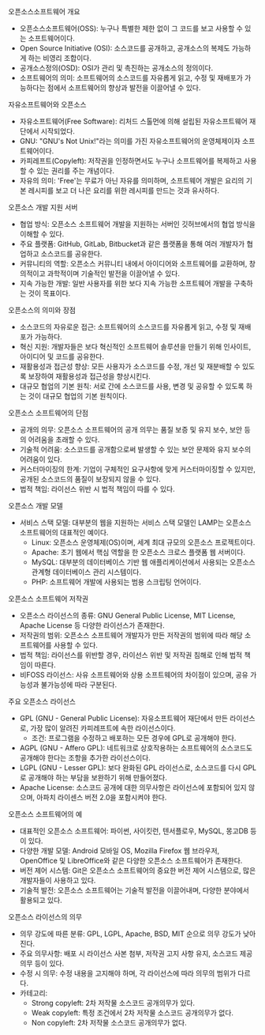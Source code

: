 오픈소스소프트웨어 개요
- 오픈소스소프트웨어(OSS): 누구나 특별한 제한 없이 그 코드를 보고 사용할 수 있는 소프트웨어이다.
- Open Source Initiative (OSI): 소스코드를 공개하고, 공개소스의 복제도 가능하게 하는 비영리 조합이다.
- 공개소스정의(OSD): OSI가 관리 및 촉진하는 공개소스의 정의이다.
- 소프트웨어의 의미: 소프트웨어의 소스코드를 자유롭게 읽고, 수정 및 재배포가 가능하다는 점에서 소프트웨어의 향상과 발전을 이끌어낼 수 있다.

자유소프트웨어와 오픈소스
- 자유소프트웨어(Free Software): 리처드 스톨먼에 의해 설립된 자유소프트웨어 재단에서 시작되었다.
- GNU: "GNU's Not Unix!"라는 의미를 가진 자유소프트웨어의 운영체제이자 소프트웨어이다.
- 카피레프트(Copyleft): 저작권을 인정하면서도 누구나 소프트웨어를 복제하고 사용할 수 있는 권리를 주는 개념이다.
- 자유의 의미: 'Free'는 무료가 아닌 자유를 의미하며, 소프트웨어 개발은 요리의 기본 레시피를 보고 더 나은 요리를 위한 레시피를 만드는 것과 유사하다.

오픈소스 개발 지원 서버
- 협업 방식: 오픈소스 소프트웨어 개발을 지원하는 서버인 깃허브에서의 협업 방식을 이해할 수 있다.
- 주요 플랫폼: GitHub, GitLab, Bitbucket과 같은 플랫폼을 통해 여러 개발자가 협업하고 소스코드를 공유한다.
- 커뮤니티의 역할: 오픈소스 커뮤니티 내에서 아이디어와 소프트웨어를 교환하며, 창의적이고 과학적이며 기술적인 발전을 이끌어낼 수 있다.
- 지속 가능한 개발: 일반 사용자를 위한 보다 지속 가능한 소프트웨어 개발을 구축하는 것이 목표이다.

오픈소스의 의미와 장점
- 소스코드의 자유로운 접근: 소프트웨어의 소스코드를 자유롭게 읽고, 수정 및 재배포가 가능하다.
- 혁신 지원: 개발자들은 보다 혁신적인 소프트웨어 솔루션을 만들기 위해 인사이트, 아이디어 및 코드를 공유한다.
- 재활용성과 접근성 향상: 모든 사용자가 소스코드를 수정, 개선 및 재분배할 수 있도록 보장하여 재활용성과 접근성을 향상시킨다.
- 대규모 협업의 기본 원칙: 서로 간에 소스코드를 사용, 변경 및 공유할 수 있도록 하는 것이 대규모 협업의 기본 원칙이다.

오픈소스 소프트웨어의 단점
- 공개의 의무: 오픈소스 소프트웨어의 공개 의무는 품질 보증 및 유지 보수, 보안 등의 어려움을 초래할 수 있다.
- 기술적 어려움: 소스코드를 공개함으로써 발생할 수 있는 보안 문제와 유지 보수의 어려움이 있다.
- 커스터마이징의 한계: 기업이 구체적인 요구사항에 맞게 커스터마이징할 수 있지만, 공개된 소스코드의 품질이 보장되지 않을 수 있다.
- 법적 책임: 라이선스 위반 시 법적 책임이 따를 수 있다.

오픈소스 개발 모델
- 서비스 스택 모델: 대부분의 웹을 지원하는 서비스 스택 모델인 LAMP는 오픈소스 소프트웨어의 대표적인 예이다.
  - Linux: 오픈소스 운영체제(OS)이며, 세계 최대 규모의 오픈소스 프로젝트이다.
  - Apache: 초기 웹에서 핵심 역할을 한 오픈소스 크로스 플랫폼 웹 서버이다.
  - MySQL: 대부분의 데이터베이스 기반 웹 애플리케이션에서 사용되는 오픈소스 관계형 데이터베이스 관리 시스템이다.
  - PHP: 소프트웨어 개발에 사용되는 범용 스크립팅 언어이다.

오픈소스 소프트웨어 저작권
- 오픈소스 라이선스의 종류: GNU General Public License, MIT License, Apache License 등 다양한 라이선스가 존재한다.
- 저작권의 범위: 오픈소스 소프트웨어 개발자가 만든 저작권의 범위에 따라 해당 소프트웨어를 사용할 수 있다.
- 법적 책임: 라이선스를 위반할 경우, 라이선스 위반 및 저작권 침해로 인해 법적 책임이 따른다.
- 비FOSS 라이선스: 사유 소프트웨어와 상용 소프트웨어의 차이점이 있으며, 공유 가능성과 불가능성에 따라 구분된다.

주요 오픈소스 라이선스
- GPL (GNU - General Public License): 자유소프트웨어 재단에서 만든 라이선스로, 가장 많이 알려진 카피레프트에 속한 라이선스이다.
  - 조건: 프로그램을 수정하고 배포하는 모든 경우에 GPL로 공개해야 한다.
- AGPL (GNU - Affero GPL): 네트워크로 상호작용하는 소프트웨어의 소스코드도 공개해야 한다는 조항을 추가한 라이선스이다.
- LGPL (GNU - Lesser GPL): 보다 완화된 GPL 라이선스로, 소스코드를 다시 GPL로 공개해야 하는 부담을 보완하기 위해 만들어졌다.
- Apache License: 소스코드 공개에 대한 의무사항은 라이선스에 포함되어 있지 않으며, 아파치 라이센스 버전 2.0을 포함시켜야 한다.

오픈소스 소프트웨어의 예
- 대표적인 오픈소스 소프트웨어: 파이썬, 사이킷런, 텐서플로우, MySQL, 몽고DB 등이 있다.
- 다양한 개발 모델: Android 모바일 OS, Mozilla Firefox 웹 브라우저, OpenOffice 및 LibreOffice와 같은 다양한 오픈소스 소프트웨어가 존재한다.
- 버전 제어 시스템: Git은 오픈소스 소프트웨어의 중요한 버전 제어 시스템으로, 많은 개발자들이 사용하고 있다.
- 기술적 발전: 오픈소스 소프트웨어는 기술적 발전을 이끌어내며, 다양한 분야에서 활용되고 있다.

오픈소스 라이선스의 의무
- 의무 강도에 따른 분류: GPL, LGPL, Apache, BSD, MIT 순으로 의무 강도가 낮아진다.
- 주요 의무사항: 배포 시 라이선스 사본 첨부, 저작권 고지 사항 유지, 소스코드 제공 의무 등이 있다.
- 수정 시 의무: 수정 내용을 고지해야 하며, 각 라이선스에 따라 의무의 범위가 다르다.
- 카테고리: 
  - Strong copyleft: 2차 저작물 소스코드 공개의무가 있다.
  - Weak copyleft: 특정 조건에서 2차 저작물 소스코드 공개의무가 없다.
  - Non copyleft: 2차 저작물 소스코드 공개의무가 없다.
